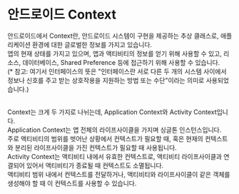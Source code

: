 # 안드로이드 Context
안드로이드에서 Context란, 안드로이드 시스템이 구현을 제공하는 추상 클래스로, 애플리케이션 환경에 대한 글로벌한 정보를 가지고 있습니다.<br>
앱의 현재 상태를 가지고 있으며, 앱과 액티비티의 정보를 얻기 위해 사용할 수 있고, 리소스, 데이터베이스, Shared Preference 등에 접근하기 위해 사용할 수 있습니다.<br>
(* 참고: 여기서 인터페이스의 뜻은 "인터페이스란 서로 다른 두 개의 시스템 사이에서 정보나 신호를 주고 받는 상호작용을 지원하는 방법 또는 수단"이라는 의미로 사용되었습니다.)<br><br>

Context는 크게 두 가지로 나뉘는데, Application Context와 Activity Context입니다.<br>
Application Context는 앱 전체의 라이프사이클을 가지며 싱글톤 인스턴스입니다.<br>
주로 액티비티의 범위를 벗어난 상황에서 컨텍스트가 필요할 때, 혹은 현재의 컨텍스트와 분리된 라이프사이클을 가진 컨텍스트가 필요할 때 사용됩니다.<br>
Activity Context는 액티비티 내에서 유효한 컨텍스트로, 액티비티 라이프사이클과 연결되어 있어서 액티비티가 종료될 때 컨텍스트도 소멸됩니다.<br>
액티비티 범위 내에서 컨텍스트를 전달하거나, 액티비티와 라이프사이클이 같은 객체를 생성해야 할 때 이 컨텍스트를 사용할 수 있습니다.
